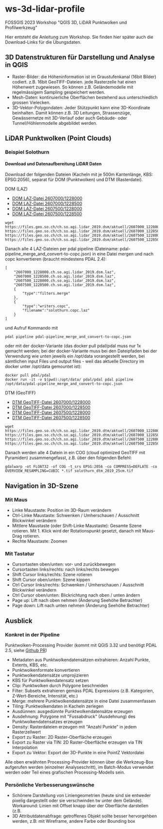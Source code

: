 # ws-3d-lidar-profile
FOSSGIS 2023 Workshop "QGIS 3D, LiDAR Punktwolken und Profilwerkzeug"

Hier entsteht die Anleitung zum Workshop. Sie finden hier später auch die Download-Links für die Übungsdaten.

## 3D Datenstrukturen für Darstellung und Analyse in QGIS

* Raster-Bilder: die  Höheninformation ist im Graustufenkanal (16bit Bilder) codiert. z.B. 16bit GeoTIFF-Dateien. jede Rasterzelle hat einen Höhenwert zugewiesen. So können z.B. Geländemodelle mit regelmässigem Sampling gespeichert werden.
* Mesh-Daten: kontinuierliche Oberflächen bestehend aus unterschiedlich grossen Vielecken. 
* 3D-Vektor-Polygondaten: Jeder Stützpunkt kann eine 3D-Koordinate beinhalten. Damit können z.B. 3D Leitungen, Strassenzüge, Gewässernetze mit 3D-Verlauf oder auch Gebäude- oder Tunnel/Höhlenmodelle abgebildet werden.

## LiDAR Punktwolken (Point Clouds)

### Beispiel Solothurn

#### Download und Datenaufbereitung LiDAR Daten
Download der folgenden Dateien (Kacheln mit je 500m Kantenlänge, KBS: EPSG:2056), separat für DOM (Punktwolken) und DTM (Rasterdatei).

DOM (LAZ)

* [DOM LAZ-Datei 2607000/1228000](https://files.geo.so.ch/ch.so.agi.lidar_2019.dsm/aktuell/2607000_1228000.ch.so.agi.lidar_2019.dsm.laz)
* [DOM LAZ-Datei 2607000/1228500](https://files.geo.so.ch/ch.so.agi.lidar_2019.dsm/aktuell/2607000_1228500.ch.so.agi.lidar_2019.dsm.laz)
* [DOM LAZ-Datei 2607500/1228000](https://files.geo.so.ch/ch.so.agi.lidar_2019.dsm/aktuell/2607500_1228000.ch.so.agi.lidar_2019.dsm.laz)
* [DOM LAZ-Datei 2607500/1228500](https://files.geo.so.ch/ch.so.agi.lidar_2019.dsm/aktuell/2607500_1228500.ch.so.agi.lidar_2019.dsm.laz)

```
wget https://files.geo.so.ch/ch.so.agi.lidar_2019.dsm/aktuell/2607000_1228000.ch.so.agi.lidar_2019.dsm.laz https://files.geo.so.ch/ch.so.agi.lidar_2019.dsm/aktuell/2607000_1228500.ch.so.agi.lidar_2019.dsm.laz https://files.geo.so.ch/ch.so.agi.lidar_2019.dsm/aktuell/2607500_1228000.ch.so.agi.lidar_2019.dsm.laz https://files.geo.so.ch/ch.so.agi.lidar_2019.dsm/aktuell/2607500_1228500.ch.so.agi.lidar_2019.dsm.laz

```
Danach alle 4 LAZ-Dateien per pdal pipeline (Dateiname: pdal-pipeline_merge_and_convert-to-copc.json) in eine Datei mergen und nach copc konvertieren (braucht mindestens PDAL 2.4):
```
[
    "2607000_1228000.ch.so.agi.lidar_2019.dsm.laz",
    "2607000_1228500.ch.so.agi.lidar_2019.dsm.laz",
    "2607500_1228000.ch.so.agi.lidar_2019.dsm.laz",
    "2607500_1228500.ch.so.agi.lidar_2019.dsm.laz",
    {
        "type":"filters.merge"
    },
    {
        "type":"writers.copc",
        "filename":"solothurn.copc.laz"
    }
]
```

und Aufruf Kommando mit

```
pdal pipeline pdal-pipeline_merge_and_convert-to-copc.json
```

oder mit der docker-Variante (das docker pull pdal/pdal muss nur 1x gemacht werden; bei der docker-Variante muss bei den Dateipfaden bei der Verwendung wie unten jeweils ein /opt/data vorangestellt werden, bei sämtlichen input Files und output files - weil das aktuelle Directory im docker unter /opt/data gemountet ist):

```
docker pull pdal/pdal
docker run -it -v $(pwd):/opt/data/ pdal/pdal pdal pipeline /opt/data/pdal-pipeline_merge_and_convert-to-copc.json
```


DTM (GeoTIFF)

* [DTM GeoTIFF-Datei 2607000/1228000](https://files.geo.so.ch/ch.so.agi.lidar_2019.dtm/aktuell/2607000_1228000.ch.so.agi.lidar_2019.dtm.tif)
* [DTM GeoTIFF-Datei 2607000/1228500](https://files.geo.so.ch/ch.so.agi.lidar_2019.dtm/aktuell/2607000_1228500.ch.so.agi.lidar_2019.dtm.tif)
* [DTM GeoTIFF-Datei 2607500/1228000](https://files.geo.so.ch/ch.so.agi.lidar_2019.dtm/aktuell/2607500_1228000.ch.so.agi.lidar_2019.dtm.tif)
* [DTM GeoTIFF-Datei 2607500/1228500](https://files.geo.so.ch/ch.so.agi.lidar_2019.dtm/aktuell/2607500_1228500.ch.so.agi.lidar_2019.dtm.tif)

```
wget https://files.geo.so.ch/ch.so.agi.lidar_2019.dtm/aktuell/2607000_1228000.ch.so.agi.lidar_2019.dtm.tif https://files.geo.so.ch/ch.so.agi.lidar_2019.dtm/aktuell/2607000_1228500.ch.so.agi.lidar_2019.dtm.tif https://files.geo.so.ch/ch.so.agi.lidar_2019.dtm/aktuell/2607500_1228000.ch.so.agi.lidar_2019.dtm.tif https://files.geo.so.ch/ch.so.agi.lidar_2019.dtm/aktuell/2607500_1228500.ch.so.agi.lidar_2019.dtm.tif 
```

Danach werden alle 4 Datein in ein COG (cloud optimized GeoTIFF mit Pyramiden) zusammengefasst, z.B. über den folgenden Befehl:

```
gdalwarp -ot FLOAT32 -of COG -t_srs EPSG:2056 -co COMPRESS=DEFLATE -co OVERVIEW_RESAMPLING=CUBIC *.tif solothurn_dtm_2019_25cm.tif
```

## Navigation in 3D-Szene

### Mit Maus
* Linke Maustaste: Position im 3D-Raum verändern
* Ctrl-Linke Maustaste: Schwenken / Umherschauen / Ausschnitt Blickwinkel verändern
* Mittlere Maustaste (oder Shift-Linke Maustaste): Gesamte Szene rotieren. Mit 1. Klick wird der Rotationspunkt gesetzt, danach mit Maus-Drag rotieren.
* Rechte Maustaste: Zoomen

### Mit Tastatur
* Cursortasten oben/unten: vor- und zurückbewegen
* Cursortasten links/rechts: nach links/rechts bewegen
* Shift Cursor links/rechts: Szene rotieren
* Shift Cursor oben/unten: Szene kippen
* Ctrl Cursor links/rechts: Schwenken / Umherschauen / Ausschnitt Blickwinkel verändern
* Ctrl Cursor oben/unten: Blickrichtung nach oben / unten ändern
* Page up: Lift nach oben nehmen (Änderung Seehöhe Betrachter)
* Page down: Lift nach unten nehmen (Änderung Seehöhe Betrachter)

## Ausblick

### Konkret in der Pipeline
Punktwolken-Processing Provider (kommt mit QGIS 3.32 und benötigt PDAL 2.5, siehe [Github PR](https://github.com/qgis/QGIS/pull/52182))
* Metadaten aus Punktwolkendatensätzen extrahieren: Anzahl Punkte, Extents, KBS, etc.
* Punktwolkenformate konvertieren
* Punktwolkendatensätze umprojizieren
* KBS für Punktwolkendatensatz setzen
* Clip: Punktwolken durch Polygone beschneiden
* Filter: Subsets extrahieren gemäss PDAL Expressions (z.B. Kategorien, Z-Wert-Bereiche, Intensität, etc.)
* Merge: mehrere Punktwolkendatensätze in eine Datei zusammenfassen
* Tiling: Punktwolkendaten in Kacheln zerlegen
* Ausdünnen: ausgedünnte Punktwolkendatensätze erzeugen
* Ausdehnung: Polygone mit "Fussabdruck" (Ausdehnung) des Punktwolkendatensatzes erzeugen
* Density: Rasterdateien erzeugen mit "Anzahl Punkte" in jedem Rasterzellwert
* Export zu Raster: 2D Raster-Oberfläche erzeugen
* Export zu Raster via TIN: 2D Raster-Oberfläche erzeugen via TIN Interpolation
* Export zu Vektor: Export der 3D-Punkte in eine PointZ Vektordatei

Alle oben erwähnten Processing-Provider können über die Werkzeug-Box aufgerufen werden (einzelner Analyseschritt), im Batch-Modus verwendet werden oder Teil eines grafischen Processing-Modells sein.

### Persönliche Verbesserungswünsche
* Schönere Darstellung von Liniengeometrien (heute sind sie entweder pixelig dargestellt oder sie verschwinden tw unter dem Gelände). Workaround: Linien mit Offset knapp über der Oberfläche darstellen (z.B. 
* 3D Attributdatenabfrage: getroffenes Objekt sollte besser hervorgehben werden, z.B: mit Wireframe, andere Farbe oder Bounding box
